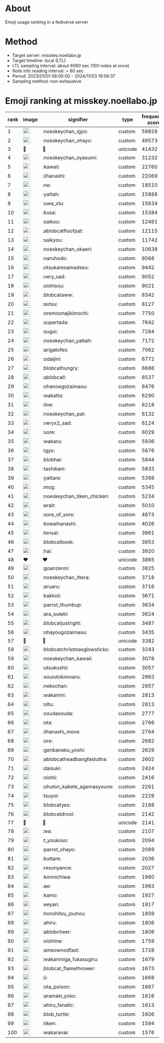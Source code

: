 # About
Emoji usage ranking in a fediverse server

# Method
- Target server: misskey.noellabo.jp
- Target timeline: local (LTL)
- LTL sampling interval: about 6060 sec (100 notes at once)
- Note info reading interval: > 60 sec
- Period: 2023/01/01 08:00:00 - 2024/11/03 19:58:37 
- Sampling method: non-exhaustive

# Emoji ranking at misskey.noellabo.jp

|rank|image|signifier|type|frequency score|
|----|----|----|----|----|
|1|<img height="24" src="https://misskey.noellabo.jp/emoji/noeskeychan_igyo.webp">|:noeskeychan_igyo:|custom|59829|
|2|<img height="24" src="https://misskey.noellabo.jp/emoji/noeskeychan_ohayo.webp">|:noeskeychan_ohayo:|custom|49573|
|3|🎉|🎉|unicode|41432|
|4|<img height="24" src="https://misskey.noellabo.jp/emoji/noeskeychan_oyasumi.webp">|:noeskeychan_oyasumi:|custom|31232|
|5|<img height="24" src="https://misskey.noellabo.jp/emoji/kawaii.webp">|:kawaii:|custom|22760|
|6|<img height="24" src="https://misskey.noellabo.jp/emoji/iihanashi.webp">|:iihanashi:|custom|22069|
|7|<img height="24" src="https://misskey.noellabo.jp/emoji/ne.webp">|:ne:|custom|18510|
|8|<img height="24" src="https://misskey.noellabo.jp/emoji/yattah.webp">|:yattah:|custom|15888|
|9|<img height="24" src="https://misskey.noellabo.jp/emoji/uwa_xtu.webp">|:uwa_xtu:|custom|15634|
|10|<img height="24" src="https://misskey.noellabo.jp/emoji/kusa.webp">|:kusa:|custom|15384|
|11|<img height="24" src="https://misskey.noellabo.jp/emoji/saikou.webp">|:saikou:|custom|12491|
|12|<img height="24" src="https://misskey.noellabo.jp/emoji/ablobcatfloofpat.webp">|:ablobcatfloofpat:|custom|12115|
|13|<img height="24" src="https://misskey.noellabo.jp/emoji/saikyou.webp">|:saikyou:|custom|11742|
|14|<img height="24" src="https://misskey.noellabo.jp/emoji/noeskeychan_okaeri.webp">|:noeskeychan_okaeri:|custom|10638|
|15|<img height="24" src="https://misskey.noellabo.jp/emoji/naruhodo.webp">|:naruhodo:|custom|9568|
|16|<img height="24" src="https://misskey.noellabo.jp/emoji/otsukaresamadseu.webp">|:otsukaresamadseu:|custom|9442|
|17|<img height="24" src="https://misskey.noellabo.jp/emoji/very_sad.webp">|:very_sad:|custom|9052|
|18|<img height="24" src="https://misskey.noellabo.jp/emoji/oishisou.webp">|:oishisou:|custom|9021|
|19|<img height="24" src="https://misskey.noellabo.jp/emoji/blobcataww.webp">|:blobcataww:|custom|8342|
|20|<img height="24" src="https://misskey.noellabo.jp/emoji/axtsu.webp">|:axtsu:|custom|8127|
|21|<img height="24" src="https://misskey.noellabo.jp/emoji/oremoonajikimochi.webp">|:oremoonajikimochi:|custom|7750|
|22|<img height="24" src="https://misskey.noellabo.jp/emoji/supertada.webp">|:supertada:|custom|7642|
|23|<img height="24" src="https://misskey.noellabo.jp/emoji/sugoi.webp">|:sugoi:|custom|7284|
|24|<img height="24" src="https://misskey.noellabo.jp/emoji/noeskeychan_yattah.webp">|:noeskeychan_yattah:|custom|7172|
|25|<img height="24" src="https://misskey.noellabo.jp/emoji/arigatofes.webp">|:arigatofes:|custom|7062|
|26|<img height="24" src="https://misskey.noellabo.jp/emoji/odaijini.webp">|:odaijini:|custom|6772|
|27|<img height="24" src="https://misskey.noellabo.jp/emoji/blobcathungry.webp">|:blobcathungry:|custom|6686|
|28|<img height="24" src="https://misskey.noellabo.jp/emoji/ablobcall.webp">|:ablobcall:|custom|6537|
|29|<img height="24" src="https://misskey.noellabo.jp/emoji/ohanoegozaimasu.webp">|:ohanoegozaimasu:|custom|6476|
|30|<img height="24" src="https://misskey.noellabo.jp/emoji/wakatta.webp">|:wakatta:|custom|6290|
|31|<img height="24" src="https://misskey.noellabo.jp/emoji/iine.webp">|:iine:|custom|6218|
|32|<img height="24" src="https://misskey.noellabo.jp/emoji/noeskeychan_pat.webp">|:noeskeychan_pat:|custom|6132|
|33|<img height="24" src="https://misskey.noellabo.jp/emoji/veryx2_sad.webp">|:veryx2_sad:|custom|6124|
|34|<img height="24" src="https://misskey.noellabo.jp/emoji/sore.webp">|:sore:|custom|6029|
|35|<img height="24" src="https://misskey.noellabo.jp/emoji/wakaru.webp">|:wakaru:|custom|5936|
|36|<img height="24" src="https://misskey.noellabo.jp/emoji/igyo.webp">|:igyo:|custom|5876|
|37|<img height="24" src="https://misskey.noellabo.jp/emoji/blobhai.webp">|:blobhai:|custom|5844|
|38|<img height="24" src="https://misskey.noellabo.jp/emoji/tashikani.webp">|:tashikani:|custom|5833|
|39|<img height="24" src="https://misskey.noellabo.jp/emoji/yattare.webp">|:yattare:|custom|5398|
|40|<img height="24" src="https://misskey.noellabo.jp/emoji/mog.webp">|:mog:|custom|5345|
|41|<img height="24" src="https://misskey.noellabo.jp/emoji/noeskeychan_tiken_chicken.webp">|:noeskeychan_tiken_chicken:|custom|5234|
|42|<img height="24" src="https://misskey.noellabo.jp/emoji/erait.webp">|:erait:|custom|5010|
|43|<img height="24" src="https://misskey.noellabo.jp/emoji/sore_of_sore.webp">|:sore_of_sore:|custom|4873|
|44|<img height="24" src="https://misskey.noellabo.jp/emoji/kowaihanashi.webp">|:kowaihanashi:|custom|4026|
|45|<img height="24" src="https://misskey.noellabo.jp/emoji/tensai.webp">|:tensai:|custom|3961|
|46|<img height="24" src="https://misskey.noellabo.jp/emoji/blobcatbook.webp">|:blobcatbook:|custom|3953|
|47|<img height="24" src="https://misskey.noellabo.jp/emoji/hai.webp">|:hai:|custom|3920|
|48|❤|❤|unicode|3865|
|49|<img height="24" src="https://misskey.noellabo.jp/emoji/goanzenni.webp">|:goanzenni:|custom|3825|
|50|<img height="24" src="https://misskey.noellabo.jp/emoji/noeskeychan_ittera.webp">|:noeskeychan_ittera:|custom|3718|
|51|<img height="24" src="https://misskey.noellabo.jp/emoji/aruaru.webp">|:aruaru:|custom|3716|
|52|<img height="24" src="https://misskey.noellabo.jp/emoji/kakkoii.webp">|:kakkoii:|custom|3671|
|53|<img height="24" src="https://misskey.noellabo.jp/emoji/parrot_thumbup.webp">|:parrot_thumbup:|custom|3634|
|54|<img height="24" src="https://misskey.noellabo.jp/emoji/ara_suteki.webp">|:ara_suteki:|custom|3624|
|55|<img height="24" src="https://misskey.noellabo.jp/emoji/blobcatjustright.webp">|:blobcatjustright:|custom|3487|
|56|<img height="24" src="https://misskey.noellabo.jp/emoji/ohayougozaimasu.webp">|:ohayougozaimasu:|custom|3435|
|57|🍗|🍗|unicode|3382|
|58|<img height="24" src="https://misskey.noellabo.jp/emoji/blobcatchristmasglowsticks.webp">|:blobcatchristmasglowsticks:|custom|3243|
|59|<img height="24" src="https://misskey.noellabo.jp/emoji/noeskeychan_kawaii.webp">|:noeskeychan_kawaii:|custom|3078|
|60|<img height="24" src="https://misskey.noellabo.jp/emoji/utsukushii.webp">|:utsukushii:|custom|3057|
|61|<img height="24" src="https://misskey.noellabo.jp/emoji/souiutokimoaru.webp">|:souiutokimoaru:|custom|2963|
|62|<img height="24" src="https://misskey.noellabo.jp/emoji/nekochan.webp">|:nekochan:|custom|2957|
|63|<img height="24" src="https://misskey.noellabo.jp/emoji/wakarimi.webp">|:wakarimi:|custom|2813|
|64|<img height="24" src="https://misskey.noellabo.jp/emoji/oltu.webp">|:oltu:|custom|2813|
|65|<img height="24" src="https://misskey.noellabo.jp/emoji/soudasouda.webp">|:soudasouda:|custom|2777|
|66|<img height="24" src="https://misskey.noellabo.jp/emoji/ota.webp">|:ota:|custom|2766|
|67|<img height="24" src="https://misskey.noellabo.jp/emoji/iihanashi_move.webp">|:iihanashi_move:|custom|2764|
|68|<img height="24" src="https://misskey.noellabo.jp/emoji/ore.webp">|:ore:|custom|2682|
|69|<img height="24" src="https://misskey.noellabo.jp/emoji/genbaneko_yoshi.webp">|:genbaneko_yoshi:|custom|2629|
|70|<img height="24" src="https://misskey.noellabo.jp/emoji/ablobcatheadbangfastultra.webp">|:ablobcatheadbangfastultra:|custom|2602|
|71|<img height="24" src="https://misskey.noellabo.jp/emoji/daisuki.webp">|:daisuki:|custom|2424|
|72|<img height="24" src="https://misskey.noellabo.jp/emoji/oishii.webp">|:oishii:|custom|2416|
|73|<img height="24" src="https://misskey.noellabo.jp/emoji/ohuton_kakete_agemasyoune.webp">|:ohuton_kakete_agemasyoune:|custom|2261|
|74|<img height="24" src="https://misskey.noellabo.jp/emoji/tsuyoi.webp">|:tsuyoi:|custom|2229|
|75|<img height="24" src="https://misskey.noellabo.jp/emoji/blobcatyes.webp">|:blobcatyes:|custom|2188|
|76|<img height="24" src="https://misskey.noellabo.jp/emoji/blobcatdrool.webp">|:blobcatdrool:|custom|2142|
|77|👀|👀|unicode|2141|
|78|<img height="24" src="https://misskey.noellabo.jp/emoji/wa.webp">|:wa:|custom|2107|
|79|<img height="24" src="https://misskey.noellabo.jp/emoji/t_youkoso.webp">|:t_youkoso:|custom|2094|
|80|<img height="24" src="https://misskey.noellabo.jp/emoji/parrot_ohayo.webp">|:parrot_ohayo:|custom|2069|
|81|<img height="24" src="https://misskey.noellabo.jp/emoji/kuttare.webp">|:kuttare:|custom|2036|
|82|<img height="24" src="https://misskey.noellabo.jp/emoji/resonyance.webp">|:resonyance:|custom|2027|
|83|<img height="24" src="https://misskey.noellabo.jp/emoji/konnichiwa.webp">|:konnichiwa:|custom|1980|
|84|<img height="24" src="https://misskey.noellabo.jp/emoji/ae.webp">|:ae:|custom|1963|
|85|<img height="24" src="https://misskey.noellabo.jp/emoji/kamo.webp">|:kamo:|custom|1927|
|86|<img height="24" src="https://misskey.noellabo.jp/emoji/eeyan.webp">|:eeyan:|custom|1917|
|87|<img height="24" src="https://misskey.noellabo.jp/emoji/honshitsu_jouhou.webp">|:honshitsu_jouhou:|custom|1859|
|88|<img height="24" src="https://misskey.noellabo.jp/emoji/ahiru.webp">|:ahiru:|custom|1806|
|89|<img height="24" src="https://misskey.noellabo.jp/emoji/ablobcheer.webp">|:ablobcheer:|custom|1806|
|90|<img height="24" src="https://misskey.noellabo.jp/emoji/oishiine.webp">|:oishiine:|custom|1759|
|91|<img height="24" src="https://misskey.noellabo.jp/emoji/ameownodfast.webp">|:ameownodfast:|custom|1728|
|92|<img height="24" src="https://misskey.noellabo.jp/emoji/wakarimiga_fukasugiru.webp">|:wakarimiga_fukasugiru:|custom|1679|
|93|<img height="24" src="https://misskey.noellabo.jp/emoji/blobcat_flamethrower.webp">|:blobcat_flamethrower:|custom|1673|
|94|<img height="24" src="https://misskey.noellabo.jp/emoji/ii.webp">|:ii:|custom|1668|
|95|<img height="24" src="https://misskey.noellabo.jp/emoji/ota_poison.webp">|:ota_poison:|custom|1667|
|96|<img height="24" src="https://misskey.noellabo.jp/emoji/aramaki_yoko.webp">|:aramaki_yoko:|custom|1616|
|97|<img height="24" src="https://misskey.noellabo.jp/emoji/ahiru_fanatic.webp">|:ahiru_fanatic:|custom|1613|
|98|<img height="24" src="https://misskey.noellabo.jp/emoji/blob_turtle.webp">|:blob_turtle:|custom|1606|
|99|<img height="24" src="https://misskey.noellabo.jp/emoji/tiken.webp">|:tiken:|custom|1594|
|100|<img height="24" src="https://misskey.noellabo.jp/emoji/wakaranai.webp">|:wakaranai:|custom|1576|

